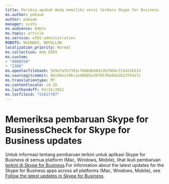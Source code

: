 ```yaml
---
title: Periksa apakah Anda memiliki versi terbaru Skype for Business
ms.author: pebaum
author: pebaum
manager: scotv
ms.audience: Admin
ms.topic: article
ms.service: o365-administration
ROBOTS: NOINDEX, NOFOLLOW
localization_priority: Normal
ms.collection: Adm_O365
ms.custom:
- "9000550"
- "2388"
ms.openlocfilehash: 5b9e7afe7393cf688db68d13b7964c714a516533
ms.sourcegitcommit: 8bc60ec34bc1e40685e3976576e04a2623f63a7c
ms.translationtype: MT
ms.contentlocale: id-ID
ms.lasthandoff: 04/15/2021
ms.locfileid: "51817787"
---
```

# <a name="check-for-skype-for-business-updates"></a><span data-ttu-id="2cb1d-102">Memeriksa pembaruan Skype for Business</span><span class="sxs-lookup"><span data-stu-id="2cb1d-102">Check for Skype for Business updates</span></span>

<span data-ttu-id="2cb1d-103">Untuk informasi tentang pembaruan terkini untuk aplikasi Skype for Business di semua platform (Mac, Windows, Mobile), lihat Ikuti pembaruan [terkini di Skype for Business](https://support.office.com/article/follow-the-latest-updates-in-skype-for-business-cece9f93-add1-4d93-9a38-56cc598e5781).</span><span class="sxs-lookup"><span data-stu-id="2cb1d-103">For information about the latest updates for the Skype for Business apps across all platforms (Mac, Windows, Mobile), see [Follow the latest updates in Skype for Business](https://support.office.com/article/follow-the-latest-updates-in-skype-for-business-cece9f93-add1-4d93-9a38-56cc598e5781).</span></span>
